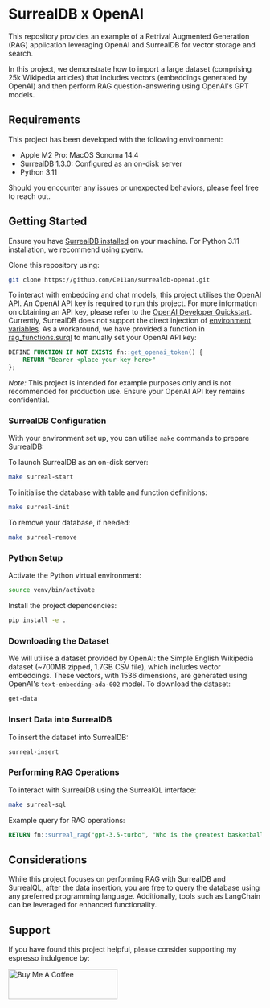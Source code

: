 # SurrealDB x OpenAI

This repository provides an example of a Retrival Augmented Generation (RAG) application leveraging OpenAI and SurrealDB for vector storage and search.

In this project, we demonstrate how to import a large dataset (comprising 25k Wikipedia articles) that includes vectors (embeddings generated by OpenAI) and then perform RAG question-answering using OpenAI's GPT models.

## Requirements

This project has been developed with the following environment:

- Apple M2 Pro: MacOS Sonoma 14.4
- SurrealDB 1.3.0: Configured as an on-disk server
- Python 3.11

Should you encounter any issues or unexpected behaviors, please feel free to reach out.

## Getting Started

Ensure you have [SurrealDB installed](https://surrealdb.com/install) on your machine. For Python 3.11 installation, we recommend using [pyenv](https://github.com/pyenv/pyenv).

Clone this repository using:

```bash
git clone https://github.com/Ce11an/surrealdb-openai.git
```

To interact with embedding and chat models, this project utilises the OpenAI API. An OpenAI API key is required to run this project. For more information on obtaining an API key, please refer to the [OpenAI Developer Quickstart](https://platform.openai.com/docs/quickstart). Currently, SurrealDB does not support the direct injection of [environment variables](https://github.com/surrealdb/surrealdb/issues/3362). As a workaround, we have provided a function in [rag_functions.surql](https://github.com/Ce11an/surrealdb-openai/blob/main/schema/rag_functions.surql) to manually set your OpenAI API key:

```sql
DEFINE FUNCTION IF NOT EXISTS fn::get_openai_token() {
    RETURN "Bearer <place-your-key-here>"
};
```

*Note:* This project is intended for example purposes only and is not recommended for production use. Ensure your OpenAI API key remains confidential.

### SurrealDB Configuration

With your environment set up, you can utilise `make` commands to prepare SurrealDB:

To launch SurrealDB as an on-disk server:

```bash
make surreal-start
```

To initialise the database with table and function definitions:

```bash
make surreal-init
```

To remove your database, if needed:

```bash
make surreal-remove
```

### Python Setup

Activate the Python virtual environment:

```bash
source venv/bin/activate
```

Install the project dependencies:

```bash
pip install -e .
```

### Downloading the Dataset

We will utilise a dataset provided by OpenAI: the Simple English Wikipedia dataset (~700MB zipped, 1.7GB CSV file), which includes vector embeddings. These vectors, with 1536 dimensions, are generated using OpenAI's `text-embedding-ada-002` model. To download the dataset:

```bash
get-data
```

### Insert Data into SurrealDB

To insert the dataset into SurrealDB:

```bash
surreal-insert
```

### Performing RAG Operations

To interact with SurrealDB using the SurrealQL interface:

```bash
make surreal-sql
```

Example query for RAG operations:

```sql
RETURN fn::surreal_rag("gpt-3.5-turbo", "Who is the greatest basketball player of all time?", 0.85);
```

## Considerations

While this project focuses on performing RAG with SurrealDB and SurrealQL, after the data insertion, you are free to query the database using any preferred programming language. Additionally, tools such as LangChain can be leveraged for enhanced functionality.

## Support

If you have found this project helpful, please consider supporting my espresso indulgence by:

<a href="https://www.buymeacoffee.com/ce11an" target="_blank"><img src="https://cdn.buymeacoffee.com/buttons/v2/default-yellow.png" alt="Buy Me A Coffee" style="height: 60px !important;width: 217px !important;" ></a>


